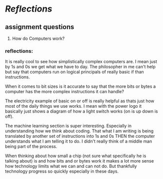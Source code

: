 # **_Reflections_**

## **assignment questions**

1. How do Computers work?

### **reflections:**

It is really cool to see how simplistically complex computers are. I mean just by 1s and 0s we get what we have to day. The philosopher in me can't help but say that computers run on logical principals of really basic if than instructions.

When it comes to bit sizes is it accurate to say that the more bits or bytes a computer has the more complex instructions it can handle?

The electricity example of basic on or off is really helpful as thats just how most of the daily things we use works. I mean with the power logo it basically just shows a diagram of how a light switch works (on is up down is off).

The machine learning section is super interesting. Especially in understanding how we think about coding. That what I am writing is being translated by another set of instructions into 1s and 0s THEN the computer understands what I am telling it to do. I didn't really think of a middle man being part of the process.

When thinking about how small a chip (not sure what specifically he is talking about) is and how bits and or bytes work it makes a lot more sense how technology limits what we can and can not do. But thankfully technology progress so quickly especially in these days.
